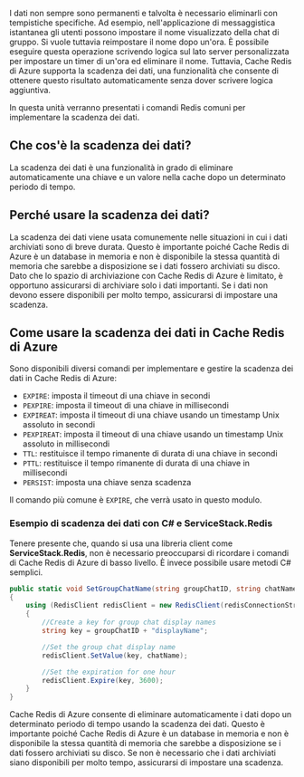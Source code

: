 I dati non sempre sono permanenti e talvolta è necessario eliminarli con tempistiche specifiche. Ad esempio, nell'applicazione di messaggistica istantanea gli utenti possono impostare il nome visualizzato della chat di gruppo. Si vuole tuttavia reimpostare il nome dopo un'ora. È possibile eseguire questa operazione scrivendo logica sul lato server personalizzata per impostare un timer di un'ora ed eliminare il nome. Tuttavia, Cache Redis di Azure supporta la scadenza dei dati, una funzionalità che consente di ottenere questo risultato automaticamente senza dover scrivere logica aggiuntiva.

In questa unità verranno presentati i comandi Redis comuni per implementare la scadenza dei dati.

## <a name="what-is-data-expiration"></a>Che cos'è la scadenza dei dati?

La scadenza dei dati è una funzionalità in grado di eliminare automaticamente una chiave e un valore nella cache dopo un determinato periodo di tempo.

## <a name="why-use-data-expiration"></a>Perché usare la scadenza dei dati?

La scadenza dei dati viene usata comunemente nelle situazioni in cui i dati archiviati sono di breve durata.  Questo è importante poiché Cache Redis di Azure è un database in memoria e non è disponibile la stessa quantità di memoria che sarebbe a disposizione se i dati fossero archiviati su disco. Dato che lo spazio di archiviazione con Cache Redis di Azure è limitato, è opportuno assicurarsi di archiviare solo i dati importanti. Se i dati non devono essere disponibili per molto tempo, assicurarsi di impostare una scadenza.

## <a name="how-to-use-data-expiration-in-azure-redis-cache"></a>Come usare la scadenza dei dati in Cache Redis di Azure

Sono disponibili diversi comandi per implementare e gestire la scadenza dei dati in Cache Redis di Azure:

- `EXPIRE`: imposta il timeout di una chiave in secondi
- `PEXPIRE`: imposta il timeout di una chiave in millisecondi
- `EXPIREAT`: imposta il timeout di una chiave usando un timestamp Unix assoluto in secondi
- `PEXPIREAT`: imposta il timeout di una chiave usando un timestamp Unix assoluto in millisecondi
- `TTL`: restituisce il tempo rimanente di durata di una chiave in secondi
- `PTTL`: restituisce il tempo rimanente di durata di una chiave in millisecondi
- `PERSIST`: imposta una chiave senza scadenza

Il comando più comune è `EXPIRE`, che verrà usato in questo modulo.

### <a name="example-of-data-expiration-using-c-and-servicestackredis"></a>Esempio di scadenza dei dati con C# e ServiceStack.Redis

Tenere presente che, quando si usa una libreria client come **ServiceStack.Redis**, non è necessario preoccuparsi di ricordare i comandi di Cache Redis di Azure di basso livello. È invece possibile usare metodi C# semplici.

```csharp
public static void SetGroupChatName(string groupChatID, string chatName)
{
    using (RedisClient redisClient = new RedisClient(redisConnectionString))
    {
        //Create a key for group chat display names
        string key = groupChatID + "displayName";

        //Set the group chat display name
        redisClient.SetValue(key, chatName);

        //Set the expiration for one hour
        redisClient.Expire(key, 3600);
    }
}
```

Cache Redis di Azure consente di eliminare automaticamente i dati dopo un determinato periodo di tempo usando la scadenza dei dati. Questo è importante poiché Cache Redis di Azure è un database in memoria e non è disponibile la stessa quantità di memoria che sarebbe a disposizione se i dati fossero archiviati su disco. Se non è necessario che i dati archiviati siano disponibili per molto tempo, assicurarsi di impostare una scadenza.